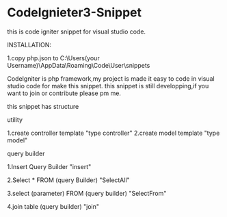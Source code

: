 # CodeIgnieter3-Snippet
this is code igniter snippet for visual studio code.


INSTALLATION:


1.copy php.json to C:\Users\(your Username)\AppData\Roaming\Code\User\snippets

CodeIgniter is php framework,my project is made it easy to code in visual studio code for make this snippet.
this snippet is still developping,if you want to join or contribute please pm me.

this snippet has structure


utility

1.create controller template "type controller"
2.create model template  "type model"

query builder

1.Insert Query Builder                                  "insert"

2.Select * FROM (query Builder)                         "SelectAll"

3.select (parameter) FROM (query builder)               "SelectFrom"

4.join table (query builder)                            "join"
